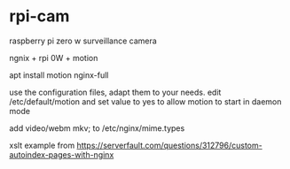 # rpi-cam
raspberry pi zero w surveillance camera 


ngnix + rpi 0W + motion


apt install motion nginx-full

use the configuration files, adapt them to your needs.
edit /etc/default/motion and set value to yes to allow motion to start in daemon mode

add video/webm                            mkv; to /etc/nginx/mime.types

xslt example from https://serverfault.com/questions/312796/custom-autoindex-pages-with-nginx
